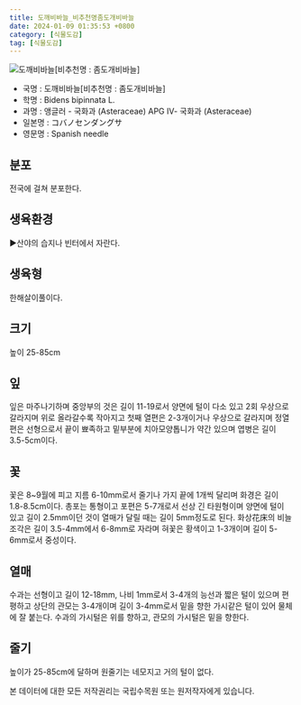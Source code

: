 ```yaml
---
title: 도깨비바늘_비추천명좀도개비바늘
date: 2024-01-09 01:35:53 +0800
category: [식물도감]
tag: [식물도감]
---
```




![도깨비바늘[비추천명 : 좀도개비바늘]](/fileUpload/plants/basic/Compositae/Bidens/10085/1_th2.JPG)
- 국명 : 도깨비바늘[비추천명 : 좀도개비바늘]
- 학명 : Bidens bipinnata L.
- 과명 : 앵글러 - 국화과 (Asteraceae) APG Ⅳ- 국화과 (Asteraceae)
- 일본명 : コバノセンダングサ
- 영문명 : Spanish needle


## 분포
전국에 걸쳐 분포한다.
## 생육환경
▶산야의 습지나 빈터에서 자란다.
## 생육형
한해살이풀이다.
## 크기
높이 25-85cm
## 잎
잎은 마주나기하며 중앙부의 것은 길이 11-19로서 양면에 털이 다소 있고 2회 우상으로 갈라지며 위로 올라갈수록 작아지고 첫째 열편은 2-3개이거나 우상으로 갈라지며 정열편은 선형으로서 끝이 뾰족하고 밑부분에 치아모양톱니가 약간 있으며 엽병은 길이 3.5-5cm이다.
## 꽃
꽃은 8~9월에 피고 지름 6-10mm로서 줄기나 가지 끝에 1개씩 달리며 화경은 길이 1.8-8.5cm이다. 총포는 통형이고 포편은 5-7개로서 선상 긴 타원형이며 양면에 털이 있고 길이 2.5mm이던 것이 열매가 달릴 때는 길이 5mm정도로 된다. 화상花床의 비늘조각은 길이 3.5-4mm에서 6-8mm로 자라며 혀꽃은 황색이고 1-3개이며 길이 5-6mm로서 중성이다.
## 열매
수과는 선형이고 길이 12-18mm, 나비 1mm로서 3-4개의 능선과 짧은 털이 있으며 편평하고 상단의 관모는 3-4개이며 길이 3-4mm로서 밑을 향한 가시같은 털이 있어 물체에 잘 붙는다. 수과의 가시털은 위를 향하고, 관모의 가시털은 밑을 향한다.
## 줄기
높이가 25-85cm에 달하며 원줄기는 네모지고 거의 털이 없다.






본 데이터에 대한 모든 저작권리는 국립수목원 또는 원저작자에게 있습니다.
